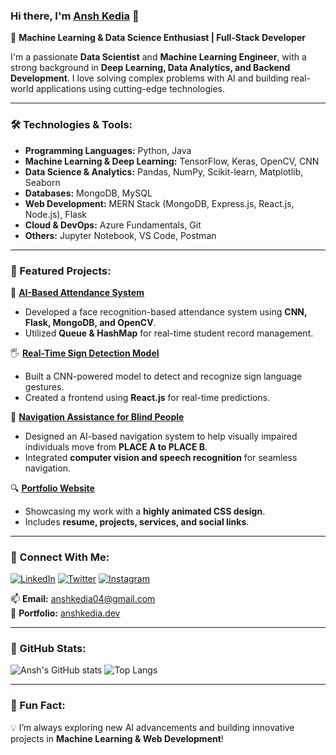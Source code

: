### Hi there, I'm [Ansh Kedia](https://github.com/anshkedia-04) 👋

🚀 **Machine Learning & Data Science Enthusiast | Full-Stack Developer**

I'm a passionate **Data Scientist** and **Machine Learning Engineer**, with a strong background in **Deep Learning, Data Analytics, and Backend Development**. I love solving complex problems with AI and building real-world applications using cutting-edge technologies.

---

### 🛠️ Technologies & Tools:
- **Programming Languages:** Python, Java
- **Machine Learning & Deep Learning:** TensorFlow, Keras, OpenCV, CNN
- **Data Science & Analytics:** Pandas, NumPy, Scikit-learn, Matplotlib, Seaborn
- **Databases:** MongoDB, MySQL
- **Web Development:** MERN Stack (MongoDB, Express.js, React.js, Node.js), Flask
- **Cloud & DevOps:** Azure Fundamentals, Git
- **Others:** Jupyter Notebook, VS Code, Postman

---

### 📌 Featured Projects:
🚀 **[AI-Based Attendance System](https://github.com/anshkedia-04/AI-Attendance-System)**  
- Developed a face recognition-based attendance system using **CNN, Flask, MongoDB, and OpenCV**.
- Utilized **Queue & HashMap** for real-time student record management.

🖐 **[Real-Time Sign Detection Model](https://github.com/anshkedia-04/Sign-Detection-Model)**  
- Built a CNN-powered model to detect and recognize sign language gestures.
- Created a frontend using **React.js** for real-time predictions.

🧭 **[Navigation Assistance for Blind People](https://github.com/anshkedia-04/Navigation-For-Blind)**  
- Designed an AI-based navigation system to help visually impaired individuals move from **PLACE A to PLACE B**.
- Integrated **computer vision and speech recognition** for seamless navigation.

🔍 **[Portfolio Website](https://github.com/anshkedia-04/Portfolio)**  
- Showcasing my work with a **highly animated CSS design**.
- Includes **resume, projects, services, and social links**.

---

### 📢 Connect With Me:
[![LinkedIn](https://img.shields.io/badge/LinkedIn-blue?style=for-the-badge&logo=linkedin)](https://www.linkedin.com/in/anshkedia-04)
[![Twitter](https://img.shields.io/badge/Twitter-%231DA1F2.svg?style=for-the-badge&logo=twitter&logoColor=white)](https://twitter.com/anshkedia_04)
[![Instagram](https://img.shields.io/badge/Instagram-%23E4405F.svg?style=for-the-badge&logo=instagram&logoColor=white)](https://instagram.com/anshkedia_04)

📫 **Email:** anshkedia04@gmail.com  
💼 **Portfolio:** [anshkedia.dev](https://anshkedia.dev)

---

### 🚀 GitHub Stats:
![Ansh's GitHub stats](https://github-readme-stats.vercel.app/api?username=anshkedia-04&show_icons=true&theme=radical)
![Top Langs](https://github-readme-stats.vercel.app/api/top-langs/?username=anshkedia-04&layout=compact&theme=radical)

---

### 🌟 Fun Fact:
💡 I’m always exploring new AI advancements and building innovative projects in **Machine Learning & Web Development**!

